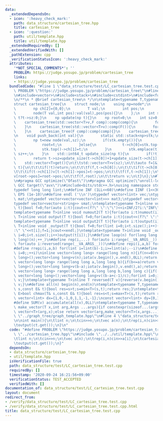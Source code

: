 ```yaml
---
data:
  _extendedDependsOn:
  - icon: ':heavy_check_mark:'
    path: data_structure/cartesian_tree.hpp
    title: cartesian_tree
  - icon: ':question:'
    path: util/template.hpp
    title: util/template.hpp
  _extendedRequiredBy: []
  _extendedVerifiedWith: []
  _pathExtension: cpp
  _verificationStatusIcon: ':heavy_check_mark:'
  attributes:
    '*NOT_SPECIAL_COMMENTS*': ''
    PROBLEM: https://judge.yosupo.jp/problem/cartesian_tree
    links:
    - https://judge.yosupo.jp/problem/cartesian_tree
  bundledCode: "#line 1 \"data_structure/test/LC_cartesian_tree.test.cpp\"\n#define\
    \ PROBLEM \"https://judge.yosupo.jp/problem/cartesian_tree\"\n#line 2 \"data_structure/cartesian_tree.hpp\"\
    \n#include<vector>\n#include<stack>\n#include<cstdint>\n#include<functional>\n\
    \n/**\n * @brief cartesian_tree\n */\n\ntemplate<typename T,typename F=std::less<T>>\n\
    struct cartesian_tree{\n    struct node;\n    using np=node*;\n    struct node{\n\
    \        np ch[2]={0,0};\n        T val;\n        int pos;\n        int sz=0;\n\
    \        node(T val,int pos):val(val),pos(pos){}\n    };\n    int size(np t){return\
    \ t?t->sz:0;}\n    np update(np t){}\n    np root=0;\n    int sz=0;\n    F comp;\n\
    \    cartesian_tree(std::vector<T>v,F comp):comp(comp){\n        for(auto e:v)push_back(e);\n\
    \    }\n    cartesian_tree(std::vector<T>v):comp(F()){\n        for(auto e:v)push_back(e);\n\
    \    }\n    cartesian_tree(F comp):comp(comp){}\n    cartesian_tree():comp(F()){}\n\
    \n    void push_back(int val){\n        static std::stack<np>stk;\n        while(!stk.empty()&&comp(val,stk.top()->val))stk.pop();\n\
    \        np t=new node(val,sz);\n        if(stk.empty()){\n            t->ch[0]=root;\n\
    \            root=t;\n        }else{\n            t->ch[0]=stk.top()->ch[1];\n\
    \            stk.top()->ch[1]=t;\n        }\n        stk.emplace(t);\n       \
    \ sz++;\n    }\n    std::int64_t update_size(np t){\n        if(!t)return 0;\n\
    \        return t->sz=update_size(t->ch[0])+1+update_size(t->ch[1]);\n    }\n\
    \    std::vector<T>get(){\n\t\tstd::vector<T>v(sz);\n\t\tauto f=[&](auto f,np\
    \ t){\n\t\t\tif(!t)return;\n\t\t\tf(f,t->ch[0]);\n\t\t\tif(t->ch[0])v[t->ch[0]->pos]=t->pos;\n\
    \t\t\tif(t->ch[1])v[t->ch[1]->pos]=t->pos;\n\t\t\tf(f,t->ch[1]);\n\t\t};\n\t\t\
    v[root->pos]=root->pos;\n\t\tf(f,root);\n\t\treturn v;\n\t}\n};\n#line 2 \"util/template.hpp\"\
    \n#pragma GCC optimize(\"Ofast\")\n#pragma GCC optimize(\"unroll-loops\")\n#pragma\
    \ GCC target(\"avx\")\n#include<bits/stdc++.h>\nusing namespace std;\nstruct __INIT__{__INIT__(){cin.tie(0);ios::sync_with_stdio(false);cout<<fixed<<setprecision(15);}}__INIT__;\n\
    typedef long long lint;\n#define INF (1LL<<60)\n#define IINF (1<<30)\n#define\
    \ EPS (1e-10)\n#define endl ('\\n')\ntypedef vector<lint> vec;\ntypedef vector<vector<lint>>\
    \ mat;\ntypedef vector<vector<vector<lint>>> mat3;\ntypedef vector<string> svec;\n\
    typedef vector<vector<string>> smat;\ntemplate<typename T>inline void numout(T\
    \ t){bool f=0;for(auto i:t){cout<<(f?\" \":\"\")<<i<INF/2?i:\"INF\";f=1;}cout<<endl;}\n\
    template<typename T>inline void numout2(T t){for(auto i:t)numout(i);}\ntemplate<typename\
    \ T>inline void output(T t){bool f=0;for(auto i:t){cout<<(f?\" \":\"\")<<i;f=1;}cout<<endl;}\n\
    template<typename T>inline void output2(T t){for(auto i:t)output(i);}\ntemplate<typename\
    \ T>inline void _output(T t){bool f=0;for(lint i=0;i<t.size();i++){cout<<f?\"\"\
    :\" \"<<t[i];f=1;}cout<<endl;}\ntemplate<typename T>inline void _output2(T t){for(lint\
    \ i=0;i<t.size();i++)output(t[i]);}\n#define loop(n) for(long long _=0;_<(long\
    \ long)(n);++_)\n#define rep(i,...) for(auto i:range(__VA_ARGS__)) \n#define rrep(i,...)\
    \ for(auto i:reversed(range(__VA_ARGS__)))\n#define repi(i,a,b) for(lint i=lint(a);i<(lint)(b);++i)\n\
    #define rrepi(i,a,b) for(lint i=lint(b)-1;i>=lint(a);--i)\n#define irep(i) for(lint\
    \ i=0;;++i)\ninline vector<long long> range(long long n){if(n<=0)return vector<long\
    \ long>();vector<long long>v(n);iota(v.begin(),v.end(),0LL);return v;}\ninline\
    \ vector<long long> range(long long a,long long b){if(b<=a)return vector<long\
    \ long>();vector<long long>v(b-a);iota(v.begin(),v.end(),a);return v;}\ninline\
    \ vector<long long> range(long long a,long long b,long long c){if((b-a+c-1)/c<=0)return\
    \ vector<long long>();vector<long long>v((b-a+c-1)/c);for(int i=0;i<(int)v.size();++i)v[i]=i?v[i-1]+c:a;return\
    \ v;}\ntemplate<typename T>inline T reversed(T v){reverse(v.begin(),v.end());return\
    \ v;}\n#define all(n) begin(n),end(n)\ntemplate<typename T,typename E>bool chmin(T&\
    \ s,const E& t){bool res=s>t;s=min<T>(s,t);return res;}\ntemplate<typename T,typename\
    \ E>bool chmax(T& s,const E& t){bool res=s<t;s=max<T>(s,t);return res;}\nconst\
    \ vector<lint> dx={1,0,-1,0,1,1,-1,-1};\nconst vector<lint> dy={0,1,0,-1,1,-1,1,-1};\n\
    #define SUM(v) accumulate(all(v),0LL)\ntemplate<typename T,typename ...Args>auto\
    \ make_vector(T x,int arg,Args ...args){if constexpr(sizeof...(args)==0)return\
    \ vector<T>(arg,x);else return vector(arg,make_vector<T>(x,args...));}\n//#include\
    \ \"../graph_tree/graph_template.hpp\"\n#line 4 \"data_structure/test/LC_cartesian_tree.test.cpp\"\
    \n\nint main(){\n\tlint n;\n\tcin>>n;\n\tvec a(n);\n\trep(i,n)cin>>a[i];\n\tcartesian_tree<lint>ct(a);\n\
    \toutput(ct.get());\n}\n"
  code: "#define PROBLEM \"https://judge.yosupo.jp/problem/cartesian_tree\"\n#include\
    \ \"../cartesian_tree.hpp\"\n#include \"../../util/template.hpp\"\n\nint main(){\n\
    \tlint n;\n\tcin>>n;\n\tvec a(n);\n\trep(i,n)cin>>a[i];\n\tcartesian_tree<lint>ct(a);\n\
    \toutput(ct.get());\n}"
  dependsOn:
  - data_structure/cartesian_tree.hpp
  - util/template.hpp
  isVerificationFile: true
  path: data_structure/test/LC_cartesian_tree.test.cpp
  requiredBy: []
  timestamp: '2020-09-24 16:21:56+09:00'
  verificationStatus: TEST_ACCEPTED
  verifiedWith: []
documentation_of: data_structure/test/LC_cartesian_tree.test.cpp
layout: document
redirect_from:
- /verify/data_structure/test/LC_cartesian_tree.test.cpp
- /verify/data_structure/test/LC_cartesian_tree.test.cpp.html
title: data_structure/test/LC_cartesian_tree.test.cpp
---
```

